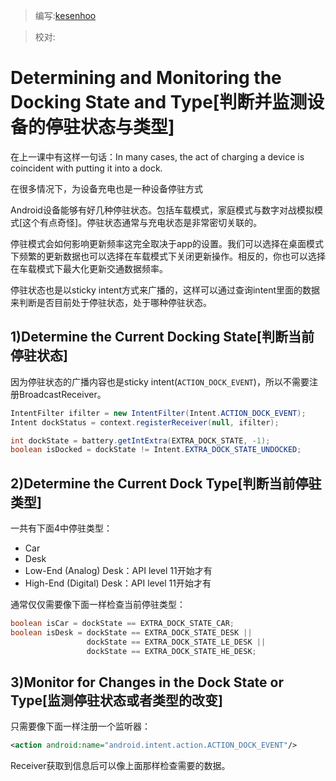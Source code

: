 > 编写:[kesenhoo](https://github.com/kesenhoo)

> 校对:

# Determining and Monitoring the Docking State and Type[判断并监测设备的停驻状态与类型]

在上一课中有这样一句话：In many cases, the act of charging a device is coincident with putting it into a dock.

在很多情况下，为设备充电也是一种设备停驻方式

Android设备能够有好几种停驻状态。包括车载模式，家庭模式与数字对战模拟模式[这个有点奇怪]。停驻状态通常与充电状态是非常密切关联的。

停驻模式会如何影响更新频率这完全取决于app的设置。我们可以选择在桌面模式下频繁的更新数据也可以选择在车载模式下关闭更新操作。相反的，你也可以选择在车载模式下最大化更新交通数据频率。

<!-- More -->

停驻状态也是以sticky intent方式来广播的，这样可以通过查询intent里面的数据来判断是否目前处于停驻状态，处于哪种停驻状态。

## 1)Determine the Current Docking State[判断当前停驻状态]
因为停驻状态的广播内容也是sticky intent(`ACTION_DOCK_EVENT`)，所以不需要注册BroadcastReceiver。

```java
IntentFilter ifilter = new IntentFilter(Intent.ACTION_DOCK_EVENT);
Intent dockStatus = context.registerReceiver(null, ifilter);

int dockState = battery.getIntExtra(EXTRA_DOCK_STATE, -1);
boolean isDocked = dockState != Intent.EXTRA_DOCK_STATE_UNDOCKED;
```

## 2)Determine the Current Dock Type[判断当前停驻类型]
一共有下面4中停驻类型：

* Car
* Desk
* Low-End (Analog) Desk：API level 11开始才有
* High-End (Digital) Desk：API level 11开始才有

通常仅仅需要像下面一样检查当前停驻类型：

```java
boolean isCar = dockState == EXTRA_DOCK_STATE_CAR;
boolean isDesk = dockState == EXTRA_DOCK_STATE_DESK ||
                 dockState == EXTRA_DOCK_STATE_LE_DESK ||
                 dockState == EXTRA_DOCK_STATE_HE_DESK;
```

## 3)Monitor for Changes in the Dock State or Type[监测停驻状态或者类型的改变]
只需要像下面一样注册一个监听器：

```xml
<action android:name="android.intent.action.ACTION_DOCK_EVENT"/>
```

Receiver获取到信息后可以像上面那样检查需要的数据。
